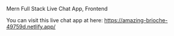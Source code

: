 Mern Full Stack Live Chat App, Frontend 

You can visit this live chat app at here:
https://amazing-brioche-49759d.netlify.app/
